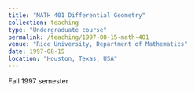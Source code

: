 ```yaml
---
title: "MATH 401 Differential Geometry"
collection: teaching
type: "Undergraduate course"
permalink: /teaching/1997-08-15-math-401
venue: "Rice University, Department of Mathematics"
date: 1997-08-15
location: "Houston, Texas, USA"
---
```


Fall 1997 semester
